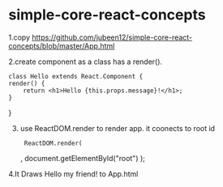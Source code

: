# simple-core-react-concepts


1.copy https://github.com/jubeen12/simple-core-react-concepts/blob/master/App.html

2.create component as a class has a render().


	class Hello extends React.Component {
    render() {
        return <h1>Hello {this.props.message}!</h1>;
    }
}


3. use ReactDOM.render to render app. it coonects to root id

		ReactDOM.render(
   	<Hello message="my friend" />, 
  	 document.getElementById("root")
	);

4.It Draws Hello my friend! to App.html
